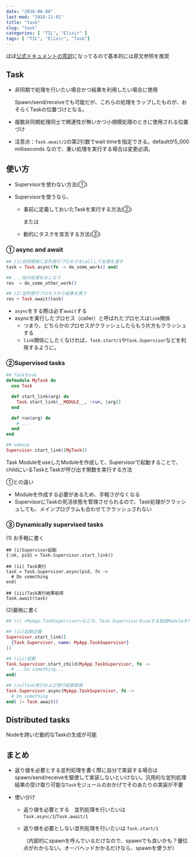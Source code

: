 ```yaml
---
date: "2018-06-08"
last-mod: "2018-11-01"
title: "task"
slug: "task"
categories: [ "TIL", "Elixir" ]
tags: [ "TIL", "Elixir", "Task"]
---
```


ほぼ[公式ドキュメントの意訳](https://hexdocs.pm/elixir/1.4.5/Task.html#await/2)になってるので基本的には原文参照を推奨

## Task

- 非同期で処理を行いたい場合かつ結果を利用したい場合に使用

  Spawn/send/receiveでも可能だが、これらの処理をラップしたものが、おそらくTaskの位置づけとなる。

- 複数非同期処理同士で関連性が無いかつ小規模処理のときに使用される位置づけ

- 注意点：`Task.await/2`の第2引数でwait timeを指定できる。defaultが5_000 milliseconds なので、重い処理を実行する場合は変更必須。

## 使い方

- Supervisorを使わない方法(①)

- Supervisorを使うなら、

  - 事前に定義しておいたTaskを実行する方法(②)

    または

  - 動的にタスクを宣言する方法(③)



### ① async and await

```elixir
## (1)非同期用に並列実行プロセスをcallして処理を渡す
task = Task.async(fn -> do_some_work() end)

## ...他の処理をおこなう
res  = do_some_other_work()

## (2)並列実行プロセスから結果を貰う
res + Task.await(task)
```

- `async`をする際は必ず`await`する
- asyncを実行したプロセス（caller）と呼ばれたプロセスは`link`関係
  - つまり、どちらかのプロセスがクラッシュしたらもう片方もクラッシュする
  - `link`関係にしたくなければ、`Task.start/1`や`Task.Supervisor`などを利用するように。



### ②Supervised tasks

```elixir
## Taskをuse
defmodule MyTask do
  use Task

  def start_link(arg) do
    Task.start_link(__MODULE__, :run, [arg])
  end

  def run(arg) do
    # ...
  end
end

## wakeup
Supervisor.start_link([MyTask])
```

Task ModuleをuseしたModuleを作成して、Supervisorで起動することで、childにいるTaskとTaskが呼び出す関数を実行する方法

①との違い

- Moduleを作成する必要があるため、手軽さがなくなる
- SupervisorにTaskの死活状態を管理させられるので、Task処理がクラッシュしても、メインプログラムも合わせてクラッシュされない

### ③ Dynamically supervised tasks

(1) お手軽に書く

```
## (i)Supervisor起動
{:ok, pid} = Task.Supervisor.start_link()

## (ii) Task実行
task = Task.Supervisor.async(pid, fn ->
  # Do something
end)

## (iii)Task実行結果取得
Task.await(task)
```

(2)厳格に書く

```elixir
## (i) <MyApp.TaskSupervisor>などの、Task.Supervisorをuseする独自Moduleを作成

## (ii)起動定義
Supervisor.start_link([
  {Task.Supervisor, name: MyApp.TaskSupervisor}
])

## (iii)起動
Task.Supervisor.start_child(MyApp.TaskSupervisor, fn ->
  # ...Do something...
end)

## (iv)Task実行および実行結果取得
Task.Supervisor.async(MyApp.TaskSupervisor, fn ->
  # Do something
end) |> Task.await()

```

 

##  Distributed tasks

Nodeを跨いだ動的なTaskの生成が可能 



## まとめ

- 返り値を必要とする並列処理を書く際に自分で実装する場合はspawn/send/receiveを駆使して実装しないといけない。汎用的な並列処理結果の受け取り可能な`Task`モジュールのおかげでそのあたりの実装が不要

- 使い分け

  - 返り値を必要とする　並列処理を行いたいは `Task.async/1`/`Task.await/1`

  - 返り値を必要としない並列処理を行いたいは `Task.start/1`

    （内部的にspawnを呼んでいるだけなので、spawnでも良いかも？優位点がわからない。オーバヘッドかかるだけなら、spawnを使うが）

  



